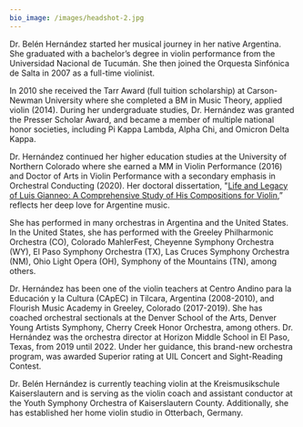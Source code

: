 ```yaml
---
bio_image: /images/headshot-2.jpg
---
```

<p>Dr. Belén Hernández started her musical journey in her native Argentina. She graduated with a bachelor’s degree in violin performance from the Universidad Nacional de Tucumán. She then joined the Orquesta Sinfónica de Salta in 2007 as a full-time violinist.</p>

<p>In 2010 she received the Tarr Award (full tuition scholarship) at Carson-Newman University where she completed a BM in Music Theory, applied violin (2014). During her undergraduate studies, Dr. Hernández was granted the Presser Scholar Award, and became a member of multiple national honor societies, including Pi Kappa Lambda, Alpha Chi, and Omicron Delta Kappa.</p>

<p>Dr. Hernández continued her higher education studies at the University of Northern Colorado where she earned a MM in Violin Performance (2016) and Doctor of Arts in Violin Performance with a secondary emphasis in Orchestral Conducting (2020). Her doctoral dissertation, "<a href="https://digscholarship.unco.edu/dissertations/721/" target='_blank'>Life and Legacy of Luis Gianneo: A Comprehensive Study of His Compositions for Violin</a>,” reflects her deep love for Argentine music.</p>

<p>She has performed in many orchestras in Argentina and the United States. In the United States, she has performed with the Greeley Philharmonic Orchestra (CO), Colorado MahlerFest, Cheyenne Symphony Orchestra (WY), El Paso Symphony Orchestra (TX), Las Cruces Symphony Orchestra (NM), Ohio Light Opera (OH), Symphony of the Mountains (TN), among others.</p>

<p>Dr. Hernández has been one of the violin teachers at Centro Andino para la Educación y la Cultura (CApEC) in Tilcara, Argentina (2008-2010), and Flourish Music Academy in Greeley, Colorado (2017-2019). She has coached orchestral sectionals at the Denver School of the Arts, Denver Young Artists Symphony, Cherry Creek Honor  Orchestra, among others. Dr. Hernández was the orchestra director at Horizon Middle School in El Paso, Texas, from 2019 until 2022. Under her guidance, this brand-new orchestra program, was awarded Superior rating at UIL Concert and Sight-Reading Contest.</p>

<p>Dr. Belén Hernández is currently teaching violin at the Kreismusikschule Kaiserslautern and is serving as the violin coach and assistant conductor at the Youth Symphony Orchestra of Kaiserslautern County. Additionally, she has established her home violin studio in Otterbach, Germany.</p>
